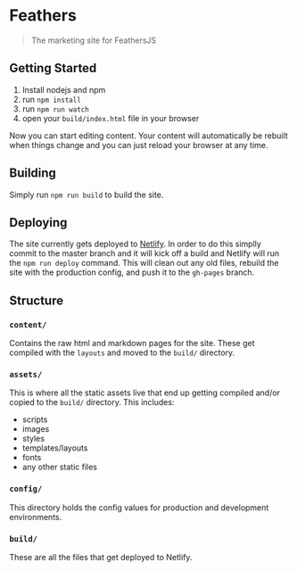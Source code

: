 Feathers
==================
> The marketing site for FeathersJS

## Getting Started

1. Install nodejs and npm
2. run `npm install`
3. run `npm run watch` 
4. open your `build/index.html` file in your browser

Now you can start editing content. Your content will automatically be rebuilt when things change and you can just reload your browser at any time.

## Building

Simply run `npm run build` to build the site.

## Deploying
The site currently gets deployed to [Netlify](). In order to do this simplly commit to the master branch and it will kick off a build and Netlify will run the `npm run deploy` command. This will clean out any old files, rebuild the site with the production config, and push it to the `gh-pages` branch.

## Structure

### `content/`

Contains the raw html and markdown pages for the site. These get compiled with the `layouts` and moved to the `build/` directory.

### `assets/`

This is where all the static assets live that end up getting compiled and/or copied to the `build/` directory. This includes:

- scripts
- images
- styles
- templates/layouts
- fonts
- any other static files

### `config/`

This directory holds the config values for production and development environments.

### `build/`

These are all the files that get deployed to Netlify.
